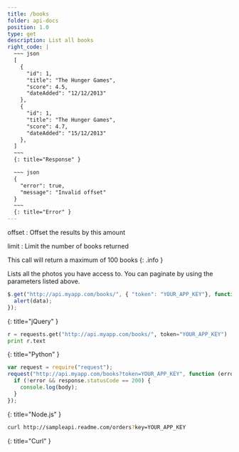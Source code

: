 ```yaml
---
title: /books
folder: api-docs
position: 1.0
type: get
description: List all books
right_code: |
  ~~~ json
  [
    {
      "id": 1,
      "title": "The Hunger Games",
      "score": 4.5,
      "dateAdded": "12/12/2013"
    },
    {
      "id": 1,
      "title": "The Hunger Games",
      "score": 4.7,
      "dateAdded": "15/12/2013"
    },
  ]
  ~~~
  {: title="Response" }

  ~~~ json
  {
    "error": true,
    "message": "Invalid offset"
  }
  ~~~
  {: title="Error" }
---
```

offset
: Offset the results by this amount

limit
: Limit the number of books returned

This call will return a maximum of 100 books
{: .info }

Lists all the photos you have access to. You can paginate by using the parameters listed above.

~~~ javascript
$.get("http://api.myapp.com/books/", { "token": "YOUR_APP_KEY"}, function(data) {
  alert(data);
});
~~~
{: title="jQuery" }

~~~ python
r = requests.get("http://api.myapp.com/books/", token="YOUR_APP_KEY")
print r.text
~~~
{: title="Python" }

~~~ javascript
var request = require("request");
request("http://api.myapp.com/books?token=YOUR_APP_KEY", function (error, response, body) {
  if (!error && response.statusCode == 200) {
    console.log(body);
  }
});
~~~
{: title="Node.js" }

~~~ bash
curl http://sampleapi.readme.com/orders?key=YOUR_APP_KEY
~~~
{: title="Curl" }

